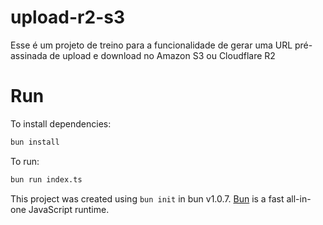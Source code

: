 # upload-r2-s3
Esse é um projeto de treino para a funcionalidade de gerar uma URL pré-assinada de upload e download
no Amazon S3 ou Cloudflare R2

# Run
To install dependencies:

```bash
bun install
```

To run:

```bash
bun run index.ts
```

This project was created using `bun init` in bun v1.0.7. [Bun](https://bun.sh) is a fast all-in-one JavaScript runtime.
